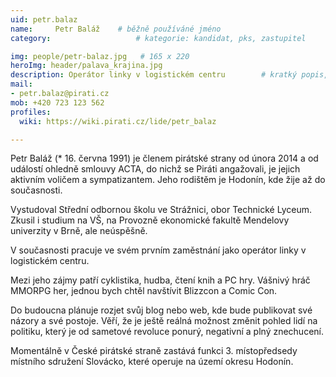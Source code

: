 ```yaml
---
uid: petr.balaz
name:     Petr Baláž  	# běžně používáné jméno
category:                 	# kategorie: kandidat, pks, zastupitel

img: people/petr-balaz.jpg   # 165 x 220
heroImg: header/palava_krajina.jpg
description: Operátor linky v logistickém centru    	# kratký popis, max 160 znaků
mail:
- petr.balaz@pirati.cz
mob: +420 723 123 562
profiles:
  wiki: https://wiki.pirati.cz/lide/petr_balaz

---
```


Petr Baláž (* 16. června 1991) je členem pirátské strany od února 2014 a od událostí ohledně smlouvy ACTA, do nichž se Piráti angažovali, je jejich aktivním voličem a sympatizantem. Jeho rodištěm je Hodonín, kde žije až do současnosti.

Vystudoval Střední odbornou školu ve Strážnici, obor Technické Lyceum. Zkusil i studium na VŠ, na Provozně ekonomické fakultě Mendelovy univerzity v Brně, ale neúspěšně.

V současnosti pracuje ve svém prvním zaměstnání jako operátor linky v logistickém centru.

Mezi jeho zájmy patří cyklistika, hudba, čtení knih a PC hry. Vášnivý hráč MMORPG her, jednou bych chtěl navštívit Blizzcon a Comic Con.

Do budoucna plánuje rozjet svůj blog nebo web, kde bude publikovat své názory a své postoje. Věří, že je ještě reálná možnost změnit pohled lidí na politiku, který je od sametové revoluce ponurý, negativní a plný znechucení.

Momentálně v České pirátské straně zastává funkci 3. místopředsedy místního sdružení Slovácko, které operuje na území okresu Hodonín.
